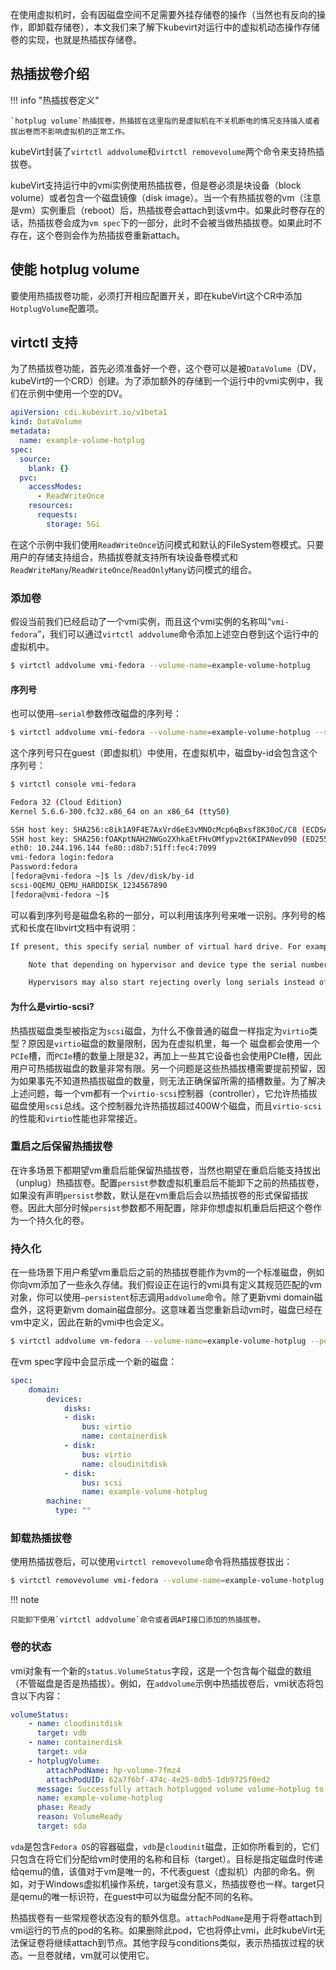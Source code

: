 在使用虚拟机时，会有因磁盘空间不足需要外挂存储卷的操作（当然也有反向的操作，即卸载存储卷），本文我们来了解下kubevirt对运行中的虚拟机动态操作存储卷的实现，也就是热插拔存储卷。

## 热插拔卷介绍

!!! info "热插拔卷定义"

    `hotplug volume`热插拔卷，热插拔在这里指的是虚拟机在不关机断电的情况支持插入或者拔出卷而不影响虚拟机的正常工作。

kubeVirt封装了`virtctl addvolume`和`virtctl removevolume`两个命令来支持热插拔卷。

kubeVirt支持运行中的vmi实例使用热插拔卷，但是卷必须是块设备（block volume）或者包含一个磁盘镜像（disk image）。当一个有热插拔卷的vm（注意是vm）实例重启（reboot）后，热插拔卷会attach到该vm中。如果此时卷存在的话，热插拔卷会成为`vm spec`下的一部分，此时不会被当做热插拔卷。如果此时不存在，这个卷则会作为热插拔卷重新attach。

## 使能 hotplug volume

要使用热插拔卷功能，必须打开相应配置开关，即在kubeVirt这个CR中添加`HotplugVolume`配置项。

## virtctl 支持

为了热插拔卷功能，首先必须准备好一个卷，这个卷可以是被`DataVolume`（DV，kubeVirt的一个CRD）创建。为了添加额外的存储到一个运行中的vmi实例中，我们在示例中使用一个空的DV。

```yaml linenums="1"
apiVersion: cdi.kubevirt.io/v1beta1
kind: DataVolume
metadata:
  name: example-volume-hotplug
spec:
  source:
    blank: {}
  pvc:
    accessModes:
      - ReadWriteOnce
    resources:
      requests:
        storage: 5Gi
```

在这个示例中我们使用`ReadWriteOnce`访问模式和默认的FileSystem卷模式。只要用户的存储支持组合，热插拔卷就支持所有块设备卷模式和`ReadWriteMany`/`ReadWriteOnce`/`ReadOnlyMany`访问模式的组合。

### 添加卷

假设当前我们已经启动了一个vmi实例，而且这个vmi实例的名称叫“`vmi-fedora`”，我们可以通过`virtctl addvolume`命令添加上述空白卷到这个运行中的虚拟机中。

```bash linenums="1"
$ virtctl addvolume vmi-fedora --volume-name=example-volume-hotplug
```

#### 序列号

也可以使用`–serial`参数修改磁盘的序列号：

```bash linenums="1"
$ virtctl addvolume vmi-fedora --volume-name=example-volume-hotplug --serial=1234567890
```

这个序列号只在guest（即虚拟机）中使用，在虚拟机中，磁盘by-id会包含这个序列号：

```bash linenums="1"
$ virtctl console vmi-fedora

Fedora 32 (Cloud Edition)
Kernel 5.6.6-300.fc32.x86_64 on an x86_64 (ttyS0)

SSH host key: SHA256:c8ik1A9F4E7AxVrd6eE3vMNOcMcp6qBxsf8K30oC/C8 (ECDSA)
SSH host key: SHA256:fOAKptNAH2NWGo2XhkaEtFHvOMfypv2t6KIPANev090 (ED25519)
eth0: 10.244.196.144 fe80::d8b7:51ff:fec4:7099
vmi-fedora login:fedora
Password:fedora
[fedora@vmi-fedora ~]$ ls /dev/disk/by-id
scsi-0QEMU_QEMU_HARDDISK_1234567890
[fedora@vmi-fedora ~]$ 
```

可以看到序列号是磁盘名称的一部分，可以利用该序列号来唯一识别。序列号的格式和长度在libvirt文档中有说明：

```bash linenums="1"
If present, this specify serial number of virtual hard drive. For example, it may look like <serial>WD-WMAP9A966149</serial>. Not supported for scsi-block devices, that is those using disk type 'block' using device 'lun' on bus 'scsi'. Since 0.7.1

    Note that depending on hypervisor and device type the serial number may be truncated silently. IDE/SATA devices are commonly limited to 20 characters. SCSI devices depending on hypervisor version are limited to 20, 36 or 247 characters.

    Hypervisors may also start rejecting overly long serials instead of truncating them in the future so it's advised to avoid the implicit truncation by testing the desired serial length range with the desired device and hypervisor combination.
```

#### 为什么是virtio-scsi?

热插拔磁盘类型被指定为`scsi`磁盘，为什么不像普通的磁盘一样指定为`virtio`类型？原因是`virtio`磁盘的数量限制，因为在虚拟机里，每一个
磁盘都会使用一个`PCIe`槽，而`PCIe`槽的数量上限是32，再加上一些其它设备也会使用PCIe槽，因此用户可热插拔磁盘的数量非常有限。另一个问题是这些热插拔槽需要提前预留，因为如果事先不知道热插拔磁盘的数量，则无法正确保留所需的插槽数量。为了解决上述问题，每一个vm都有一个`virtio-scsi`控制器（controller），它允许热插拔磁盘使用`scsi`总线。这个控制器允许热插拔超过400W个磁盘，而且`virtio-scsi`的性能和`virtio`性能也非常接近。

### 重启之后保留热插拔卷

在许多场景下都期望vm重启后能保留热插拔卷，当然也期望在重启后能支持拔出（unplug）热插拔卷。配置`persist`参数虚拟机重启后不能卸下之前的热插拔卷，如果没有声明`persist`参数，默认是在vm重启后会以热插拔卷的形式保留插拔卷。因此大部分时候`persist`参数都不用配置，除非你想虚拟机重启后把这个卷作为一个持久化的卷。

### 持久化

在一些场景下用户希望vm重启后之前的热插拔卷能作为vm的一个标准磁盘，例如你向vm添加了一些永久存储。我们假设正在运行的vmi具有定义其规范匹配的vm对象，你可以使用`–persistent`标志调用`addvolume`命令。除了更新vmi domain磁盘外，这将更新vm domain磁盘部分。这意味着当您重新启动vm时，磁盘已经在vm中定义，因此在新的vmi中也会定义。

```bash linenums="1"
$ virtctl addvolume vm-fedora --volume-name=example-volume-hotplug --persist
```

在vm spec字段中会显示成一个新的磁盘：

```yaml linenums="1"
spec:
    domain:
        devices:
            disks:
            - disk:
                bus: virtio
                name: containerdisk
            - disk:
                bus: virtio
                name: cloudinitdisk
            - disk:
                bus: scsi
                name: example-volume-hotplug
        machine:
          type: ""
```

### 卸载热插拔卷

使用热插拔卷后，可以使用`virtctl removevolume`命令将热插拔卷拔出：

```bash linenums="1"
$ virtctl removevolume vmi-fedora --volume-name=example-volume-hotplug
```

!!! note

    只能卸下使用`virtctl addvolume`命令或者调API接口添加的热插拔卷。

### 卷的状态

vmi对象有一个新的`status.VolumeStatus`字段，这是一个包含每个磁盘的数组（不管磁盘是否是热插拔）。例如，在`addvolume`示例中热插拔卷后，vmi状态将包含以下内容：

```yaml linenums="1"
volumeStatus:
    - name: cloudinitdisk
      target: vdb
    - name: containerdisk
      target: vda
    - hotplugVolume:
        attachPodName: hp-volume-7fmz4
        attachPodUID: 62a7f6bf-474c-4e25-8db5-1db9725f0ed2
      message: Successfully attach hotplugged volume volume-hotplug to VM
      name: example-volume-hotplug
      phase: Ready
      reason: VolumeReady
      target: sda
```

`vda`是包含`Fedora OS`的容器磁盘，`vdb`是`cloudinit`磁盘，正如你所看到的，它们只包含在将它们分配给vm时使用的名称和目标（target）。目标是指定磁盘时传递给qemu的值，该值对于vm是唯一的，不代表guest（虚拟机）内部的命名。例如，对于Windows虚拟机操作系统，target没有意义，热插拔卷也一样。target只是qemu的唯一标识符，在guest中可以为磁盘分配不同的名称。

热插拔卷有一些常规卷状态没有的额外信息。`attachPodName`是用于将卷attach到vmi运行的节点的pod的名称。如果删除此pod，它也将停止vmi，此时kubeVirt无法保证卷将继续attach到节点。其他字段与conditions类似，表示热插拔过程的状态。一旦卷就绪，vm就可以使用它。


